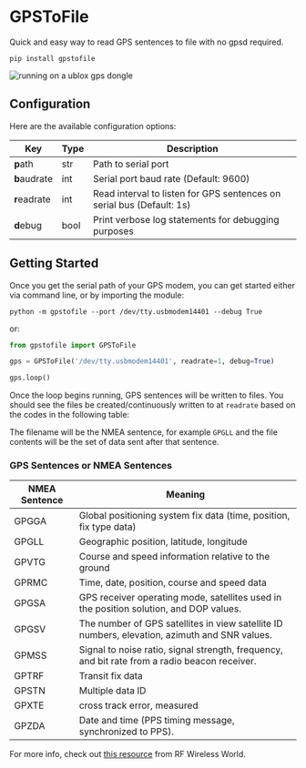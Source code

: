 # GPSToFile

Quick and easy way to read GPS sentences to file with no gpsd required.


`pip install gpstofile`


![running on a ublox gps dongle](https://github.com/pubudeux/gpstofile/blob/main/example-run.png)

## Configuration

Here are the available configuration options:

| Key | Type | Description |
| ----------- |----------- |  ----------- | 
| **p**ath | str | Path to serial port |
| **b**audrate | int | Serial port baud rate (Default: 9600) |
| **r**eadrate | int | Read interval to listen for GPS sentences on serial bus (Default: 1s) | 
| **d**ebug | bool | Print verbose log statements for debugging purposes |

## Getting Started

Once you get the serial path of your GPS modem, you can get started either via command line, or by importing the module:

`python -m gpstofile --port /dev/tty.usbmodem14401 --debug True`

or:


```python
from gpstofile import GPSToFile

gps = GPSToFile('/dev/tty.usbmodem14401', readrate=1, debug=True)

gps.loop()
```

Once the loop begins running, GPS sentences will be written to files. You should see the files be created/continuously written to at `readrate` based on the codes in the following table:

The filename will be the NMEA sentence, for example `GPGLL` and the file contents will be the set of data sent after that sentence.

### GPS Sentences or NMEA Sentences
|NMEA Sentence|	Meaning|
| ----------- | ----------- |
|GPGGA| Global positioning system fix data (time, position, fix type data)|
|GPGLL|	Geographic position, latitude, longitude|
|GPVTG|	Course and speed information relative to the ground|
|GPRMC|	Time, date, position, course and speed data|
|GPGSA|	GPS receiver operating mode, satellites used in the position solution, and DOP values.|
|GPGSV|	The number of GPS satellites in view satellite ID numbers, elevation, azimuth and SNR values.|
|GPMSS|	Signal to noise ratio, signal strength, frequency, and bit rate from a radio beacon receiver.|
|GPTRF|	Transit fix data|
|GPSTN|	Multiple data ID|
|GPXTE|	cross track error, measured|
|GPZDA|	Date and time (PPS timing message, synchronized to PPS).

For more info, check out [this resource](https://www.rfwireless-world.com/Terminology/GPS-sentences-or-NMEA-sentences.html) from RF Wireless World.